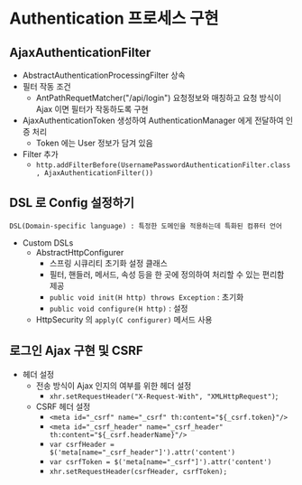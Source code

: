 # Authentication 프로세스 구현

## AjaxAuthenticationFilter
- AbstractAuthenticationProcessingFilter 상속
- 필터 작동 조건
   - AntPathRequetMatcher("/api/login") 요청정보와 매칭하고 요청 방식이 Ajax 이면 필터가 작동하도록 구현
- AjaxAuthenticationToken 생성하여 AuthenticationManager 에게 전달하여 인증 처리
   - Token 에는 User 정보가 담겨 있음
- Filter 추가
   - ```http.addFilterBefore(UsernamePasswordAuthenticationFilter.class, AjaxAuthenticationFilter())```

## DSL 로 Config 설정하기
```DSL(Domain-specific language) : 특정한 도메인을 적용하는데 특화된 컴퓨터 언어```
- Custom DSLs
    - AbstractHttpConfigurer
        - 스프링 시큐리티 초기화 설정 클래스
        - 필터, 핸들러, 메서드, 속성 등을 한 곳에 정의하여 처리할 수 있는 편리함 제공
        - ```public void init(H http) throws Exception``` : 초기화
        - ```public void configure(H http)``` : 설정
    - HttpSecurity 의 ```apply(C configurer)``` 메서드 사용

## 로그인 Ajax 구현 및 CSRF
- 헤더 설정
    - 전송 방식이 Ajax 인지의 여부를 위한 헤더 설정
        - ```xhr.setRequestHeader("X-Request-With", "XMLHttpRequest")```;
    - CSRF 헤더 설정
        - ```<meta id="_csrf" name="_csrf" th:content="${_csrf.token}"/>```
        - ```<meta id="_csrf_header" name="_csrf_header" th:content="${_csrf.headerName}"/>```
        - ```var csrfHeader = $('meta[name="_csrf_header"]').attr('content')```
        - ```var csrfToken = $('meta[name="_csrf"]').attr('content')```
        - ```xhr.setRequestHeader(csrfHeader, csrfToken);```